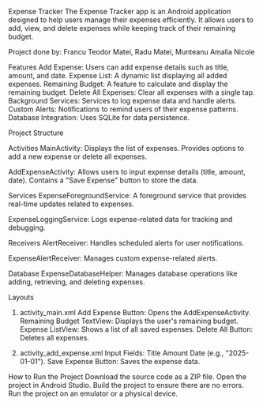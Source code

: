 Expense Tracker
The Expense Tracker app is an Android application designed to help users manage their expenses efficiently. It allows users to add, view, and delete expenses while keeping track of their remaining budget.

Project done by: Francu Teodor Matei, Radu Matei, Munteanu Amalia Nicole

Features
Add Expense: Users can add expense details such as title, amount, and date.
Expense List: A dynamic list displaying all added expenses.
Remaining Budget: A feature to calculate and display the remaining budget.
Delete All Expenses: Clear all expenses with a single tap.
Background Services: Services to log expense data and handle alerts.
Custom Alerts: Notifications to remind users of their expense patterns.
Database Integration: Uses SQLite for data persistence.

Project Structure

Activities
MainActivity:
Displays the list of expenses.
Provides options to add a new expense or delete all expenses.

AddExpenseActivity:
Allows users to input expense details (title, amount, date).
Contains a "Save Expense" button to store the data.

Services
ExpenseForegroundService:
A foreground service that provides real-time updates related to expenses.

ExpenseLoggingService:
Logs expense-related data for tracking and debugging.

Receivers
AlertReceiver:
Handles scheduled alerts for user notifications.

ExpenseAlertReceiver:
Manages custom expense-related alerts.

Database
ExpenseDatabaseHelper:
Manages database operations like adding, retrieving, and deleting expenses.

Layouts
1. activity_main.xml
Add Expense Button: Opens the AddExpenseActivity.
Remaining Budget TextView: Displays the user's remaining budget.
Expense ListView: Shows a list of all saved expenses.
Delete All Button: Deletes all expenses.

2. activity_add_expense.xml
Input Fields:
Title
Amount
Date (e.g., "2025-01-01").
Save Expense Button: Saves the expense data.

How to Run the Project
Download the source code as a ZIP file.
Open the project in Android Studio.
Build the project to ensure there are no errors.
Run the project on an emulator or a physical device.
